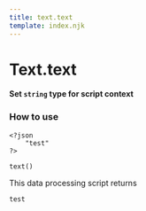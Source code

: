 ```yaml
---
title: text.text
template: index.njk
---
```


# Text.text

**Set `string` type for script context**

### How to use

```dps
<?json
    "test"
?>

text()
```

This data processing script returns

```
test
```
